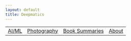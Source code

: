 ```yaml
---
layout: default
title: Deepmatics
---
```

<link rel="stylesheet" href="./assets/style.css">

<table class="centered-table">
  <tr>
    <td><a href="./ai-ml/index.md">AI/ML</a></td>
    <td><a href="./photography/index.md">Photography</a></td>
    <td><a href="./book-summaries/index.md">Book Summaries</a></td>
    <td><a href="./general/about.md">About</a></td>
  </tr>
</table>
